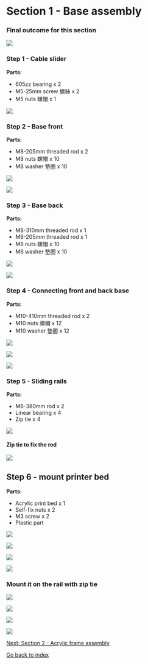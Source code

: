 # Section 1 - Base assembly


### Final outcome for this section

![](https://raw.githubusercontent.com/MincheeLab/MakeYourOwn3DPrinter/master/images/IMG_20141024_191050.jpg)


### Step 1 - Cable slider

**Parts:**
- 605zz bearing x 2
- M5-25mm screw 螺絲 x 2
- M5 nuts 螺帽 x 1

![](https://raw.githubusercontent.com/MincheeLab/MakeYourOwn3DPrinter/master/images/IMG_20141024_183944.jpg)

### Step 2 - Base front

**Parts:**
- M8-205mm threaded rod x 2
- M8 nuts 螺帽 x 10
- M8 washer 墊圈 x 10

![](https://raw.githubusercontent.com/MincheeLab/MakeYourOwn3DPrinter/master/images/IMG_20141024_185152.jpg)

![](https://raw.githubusercontent.com/MincheeLab/MakeYourOwn3DPrinter/master/images/IMG_20141024_185521.jpg)

### Step 3 - Base back

**Parts:**
- M8-310mm threaded rod x 1
- M8-205mm threaded rod x 1
- M8 nuts 螺帽 x 10
- M8 washer 墊圈 x 10

![](https://raw.githubusercontent.com/MincheeLab/MakeYourOwn3DPrinter/master/images/IMG_20141024_185157.jpg)

![](https://raw.githubusercontent.com/MincheeLab/MakeYourOwn3DPrinter/master/images/IMG_20141024_185637.jpg)

### Step 4 - Connecting front and back base

**Parts:**
- M10-410mm threaded rod x 2
- M10 nuts 螺帽 x 12
- M10 washer 墊圈 x 12

![](https://raw.githubusercontent.com/MincheeLab/MakeYourOwn3DPrinter/master/images/IMG_20141024_185911.jpg)

![](https://raw.githubusercontent.com/MincheeLab/MakeYourOwn3DPrinter/master/images/IMG_20141024_190219.jpg)

![](https://raw.githubusercontent.com/MincheeLab/MakeYourOwn3DPrinter/master/images/IMG_20141024_190241.jpg)

### Step 5 - Sliding rails

**Parts:**
- M8-380mm rod x 2
- Linear bearing x 4
- Zip tie x 4

![](https://raw.githubusercontent.com/MincheeLab/MakeYourOwn3DPrinter/master/images/IMG_20141024_190549.jpg)

#### Zip tie to fix the rod 

![](https://raw.githubusercontent.com/MincheeLab/MakeYourOwn3DPrinter/master/images/IMG_20141024_190824.jpg)

## Step 6 - mount printer bed

**Parts:**
- Acrylic print bed x 1
- Self-fix nuts x 2
- M3 screw x 2
- Plastic part

![](https://raw.githubusercontent.com/MincheeLab/MakeYourOwn3DPrinter/master/images/IMG_20141024_191523.jpg)

![](https://raw.githubusercontent.com/MincheeLab/MakeYourOwn3DPrinter/master/images/IMG_20141024_191530.jpg)

![](https://raw.githubusercontent.com/MincheeLab/MakeYourOwn3DPrinter/master/images/IMG_20141024_191614.jpg)

![](https://raw.githubusercontent.com/MincheeLab/MakeYourOwn3DPrinter/master/images/IMG_20141027_160242.jpg)

### Mount it on the rail with zip tie

![](https://raw.githubusercontent.com/MincheeLab/MakeYourOwn3DPrinter/master/images/IMG_20141027_161548.jpg)

![](https://raw.githubusercontent.com/MincheeLab/MakeYourOwn3DPrinter/master/images/IMG_20141027_161548.jpg)

![](https://raw.githubusercontent.com/MincheeLab/MakeYourOwn3DPrinter/master/images/IMG_20141027_161558.jpg)

![](https://raw.githubusercontent.com/MincheeLab/MakeYourOwn3DPrinter/master/images/IMG_20141027_161653.jpg)

[Next: Section 2 - Acrylic frame assembly](s2-frame-assembly.md)

[Go back to index](index.md)